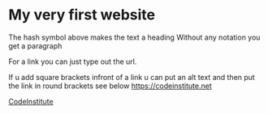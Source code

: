 # My very first website
The hash symbol above makes the text a heading
Without any notation you get a paragraph

For a link you can just type out the url.

If u add square brackets infront of a link u can put an alt text and then put the link in round brackets see below https://codeinstitute.net

[CodeInstitute](https://codeinstitute.net)